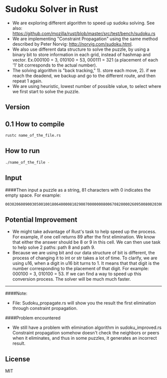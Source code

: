 Sudoku Solver in Rust
=========
  - We are exploring different algorithm to speed up sudoku solving. See also: https://github.com/mozilla/rust/blob/master/src/test/bench/sudoku.rs
  - We are implementing "Constraint Propagation" using the same method described by Peter Norvig: http://norvig.com/sudoku.html.
  - We also use different data structure to solve the puzzle, by using a binary bit to store information in each grid, instead of hashmap and vector. Ex.000100 = 3, 010100 = 53, 000111 = 321 (a placement of each '1' bit corresponds to the actual number).
  - The solving algorithm is "back tracking," 1). store each move, 2). if we reach the deadend, we backup and go to the different route, and then repeat 1 again.
  - We are using heuristic, lowest number of possible value, to select where we first start to solve the puzzle.

Version
----

0.1
How to compile
--------------

```sh
rustc name_of_the_file.rs
```
How to run
--------------
```sh
./name_of_the_file -
```
Input
--------------
####Then input a puzzle as a string, 81 characters with 0 indicates the empty space.
For example:
```sh
003020600900305001001806400008102900700000008006708200002609500800203009005010300
```

Potential Improvement
--------------
- We might take advantage of Rust's task to help speed up the process. For example, if one cell returns 89 after the first elimination. We know that either the answer should be 8 or 9 in this cell. We can then use task to help solve 2 paths: path 8 and path 9. 
- Because we are using bit and our data structure of bit is different, the process of changing it to int or str takes a lot of time. To clarify, we are using u16, when a digit in u16 bit turns to 1. It means that that digit is the number corresponding to the placement of that digit. For example: 000100 = 3, 010100 = 53. If we can find a way to speed up this conversion process. The solver will be much much faster.

---
####Note:
- File: Sudoku_propagate.rs will show you the result the first elimination through constraint propagation.

####Problem encountered
- We still have a problem with elimination algorithm in sudoku_improved.rs
Constraint propagation somehow doesn't check the neighbors or peers when it eliminates, and thus in some puzzles, it generates an incorrect result.

License
----

MIT

    
